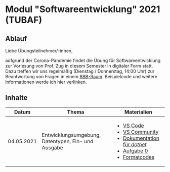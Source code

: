 # Modul "Softwareentwicklung" 2021 (TUBAF)
## Ablauf
Liebe Übungsteilnehmer/-innen,

aufgrund der Corona-Pandemie findet die Übung für Softwareentwicklung zur Vorlesung von Prof. Zug in diesem Semester in digitaler Form statt. Dazu treffen wir uns regelmäßig (Dienstag / Donnerstag, 14:00 Uhr) zur Beantwortung von Fragen in einem [BBB-Raum](https://teach.informatik.tu-freiberg.de/b/jon-ppa-fcu). Beispielcode und weitere Informationen werde ich hier verlinken.

## Inhalte
Datum | Thema | Materialien
--- | --- | ---
04.05.2021 | Entwicklungsumgebung, Datentypen, Ein- und Ausgabe | <ul><li>[VS Code](https://code.visualstudio.com/)</li><li>[VS Community](https://visualstudio.microsoft.com/de/vs/community/)</li><li>[Dokumentation für *dotnet*](https://docs.microsoft.com/en-us/dotnet/core/tools/)</li><li>[Aufgabe 0](https://github.com/ComputerScienceLecturesTUBAF/SoftwareentwicklungSoSe2021_Aufgabe_00)</li><li>[Formatcodes](https://docs.microsoft.com/en-us/dotnet/standard/base-types/standard-numeric-format-strings)</li></ul>
